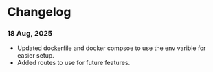 # Changelog

### 18 Aug, 2025

- Updated dockerfile and docker compsoe to use the env varible for easier setup.
- Added routes to use for future features.
